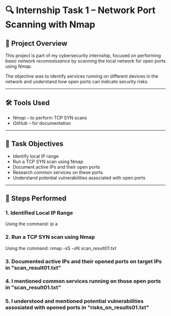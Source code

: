 # 🔍 Internship Task 1 – Network Port Scanning with Nmap

## 📁 Project Overview
This project is part of my cybersecurity internship, focused on performing *basic network reconnaissance* by scanning the local network for open ports using *Nmap*.

The objective was to identify services running on different devices in the network and understand how open ports can indicate security risks.

---

## 🛠 Tools Used
- *Nmap* – to perform TCP SYN scans
- *GitHub* – for documentation

---

## 📌 Task Objectives
- Identify local IP range
- Run a TCP SYN scan using Nmap
- Document active IPs and their open ports
- Research common services on these ports
- Understand potential vulnerabilities associated with open ports

---

## 🧪 Steps Performed

### 1. Identified Local IP Range
Using the command: ip a
### 2. Run a TCP SYN scan using Nmap
Using the command: nmap -sS <ipaddress> -oN scan_result01.txt
### 3. Documented active IPs and their opened ports on target IPs in "scan_result01.txt"
### 4. I mentioned common services running on those open ports in "scan_result01.txt"
### 5. I understood and mentioned potential vulnerabilities assosiated with opened ports in "risks_on_results01.txt"
